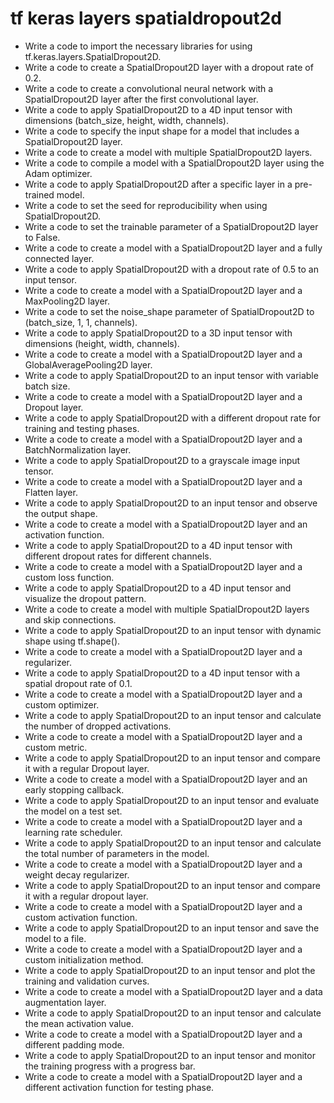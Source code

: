 # tf keras layers spatialdropout2d

- Write a code to import the necessary libraries for using tf.keras.layers.SpatialDropout2D.
- Write a code to create a SpatialDropout2D layer with a dropout rate of 0.2.
- Write a code to create a convolutional neural network with a SpatialDropout2D layer after the first convolutional layer.
- Write a code to apply SpatialDropout2D to a 4D input tensor with dimensions (batch_size, height, width, channels).
- Write a code to specify the input shape for a model that includes a SpatialDropout2D layer.
- Write a code to create a model with multiple SpatialDropout2D layers.
- Write a code to compile a model with a SpatialDropout2D layer using the Adam optimizer.
- Write a code to apply SpatialDropout2D after a specific layer in a pre-trained model.
- Write a code to set the seed for reproducibility when using SpatialDropout2D.
- Write a code to set the trainable parameter of a SpatialDropout2D layer to False.
- Write a code to create a model with a SpatialDropout2D layer and a fully connected layer.
- Write a code to apply SpatialDropout2D with a dropout rate of 0.5 to an input tensor.
- Write a code to create a model with a SpatialDropout2D layer and a MaxPooling2D layer.
- Write a code to set the noise_shape parameter of SpatialDropout2D to (batch_size, 1, 1, channels).
- Write a code to apply SpatialDropout2D to a 3D input tensor with dimensions (height, width, channels).
- Write a code to create a model with a SpatialDropout2D layer and a GlobalAveragePooling2D layer.
- Write a code to apply SpatialDropout2D to an input tensor with variable batch size.
- Write a code to create a model with a SpatialDropout2D layer and a Dropout layer.
- Write a code to apply SpatialDropout2D with a different dropout rate for training and testing phases.
- Write a code to create a model with a SpatialDropout2D layer and a BatchNormalization layer.
- Write a code to apply SpatialDropout2D to a grayscale image input tensor.
- Write a code to create a model with a SpatialDropout2D layer and a Flatten layer.
- Write a code to apply SpatialDropout2D to an input tensor and observe the output shape.
- Write a code to create a model with a SpatialDropout2D layer and an activation function.
- Write a code to apply SpatialDropout2D to a 4D input tensor with different dropout rates for different channels.
- Write a code to create a model with a SpatialDropout2D layer and a custom loss function.
- Write a code to apply SpatialDropout2D to a 4D input tensor and visualize the dropout pattern.
- Write a code to create a model with multiple SpatialDropout2D layers and skip connections.
- Write a code to apply SpatialDropout2D to an input tensor with dynamic shape using tf.shape().
- Write a code to create a model with a SpatialDropout2D layer and a regularizer.
- Write a code to apply SpatialDropout2D to a 4D input tensor with a spatial dropout rate of 0.1.
- Write a code to create a model with a SpatialDropout2D layer and a custom optimizer.
- Write a code to apply SpatialDropout2D to an input tensor and calculate the number of dropped activations.
- Write a code to create a model with a SpatialDropout2D layer and a custom metric.
- Write a code to apply SpatialDropout2D to an input tensor and compare it with a regular Dropout layer.
- Write a code to create a model with a SpatialDropout2D layer and an early stopping callback.
- Write a code to apply SpatialDropout2D to an input tensor and evaluate the model on a test set.
- Write a code to create a model with a SpatialDropout2D layer and a learning rate scheduler.
- Write a code to apply SpatialDropout2D to an input tensor and calculate the total number of parameters in the model.
- Write a code to create a model with a SpatialDropout2D layer and a weight decay regularizer.
- Write a code to apply SpatialDropout2D to an input tensor and compare it with a regular dropout layer.
- Write a code to create a model with a SpatialDropout2D layer and a custom activation function.
- Write a code to apply SpatialDropout2D to an input tensor and save the model to a file.
- Write a code to create a model with a SpatialDropout2D layer and a custom initialization method.
- Write a code to apply SpatialDropout2D to an input tensor and plot the training and validation curves.
- Write a code to create a model with a SpatialDropout2D layer and a data augmentation layer.
- Write a code to apply SpatialDropout2D to an input tensor and calculate the mean activation value.
- Write a code to create a model with a SpatialDropout2D layer and a different padding mode.
- Write a code to apply SpatialDropout2D to an input tensor and monitor the training progress with a progress bar.
- Write a code to create a model with a SpatialDropout2D layer and a different activation function for testing phase.